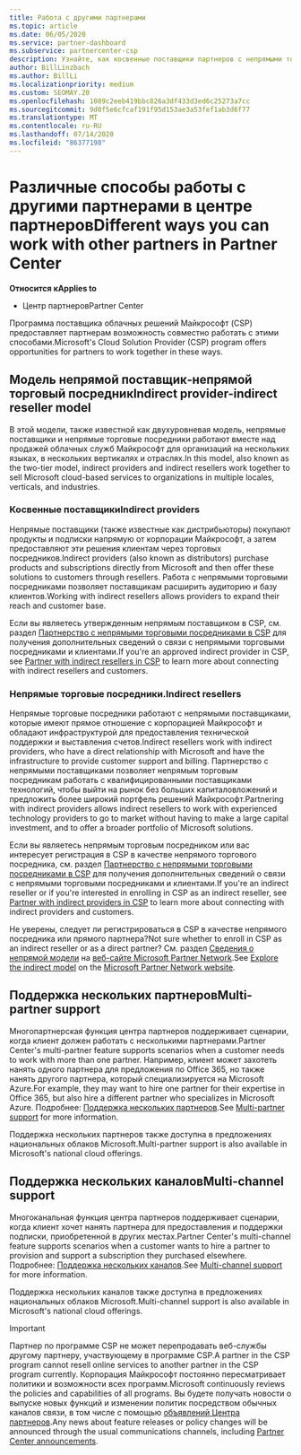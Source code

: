 ```yaml
---
title: Работа с другими партнерами
ms.topic: article
ms.date: 06/05/2020
ms.service: partner-dashboard
ms.subservice: partnercenter-csp
description: Узнайте, как косвенные поставщики партнеров с непрямыми торговыми посредниками в программе поставщика облачных решений (CSP) и определяют, какая роль подходит вам.
author: BillLinzbach
ms.author: BillLi
ms.localizationpriority: medium
ms.custom: SEOMAY.20
ms.openlocfilehash: 1089c2eeb419bbc826a3df433d3ed6c25273a7cc
ms.sourcegitcommit: 9d0f5e6cfcaf191f95d153ae3a53fef1ab3d6f77
ms.translationtype: MT
ms.contentlocale: ru-RU
ms.lasthandoff: 07/14/2020
ms.locfileid: "86377198"
---
```

# <a name="different-ways-you-can-work-with-other-partners-in-partner-center"></a><span data-ttu-id="cb093-103">Различные способы работы с другими партнерами в центре партнеров</span><span class="sxs-lookup"><span data-stu-id="cb093-103">Different ways you can work with other partners in Partner Center</span></span>

<span data-ttu-id="cb093-104">**Относится к**</span><span class="sxs-lookup"><span data-stu-id="cb093-104">**Applies to**</span></span>

- <span data-ttu-id="cb093-105">Центр партнеров</span><span class="sxs-lookup"><span data-stu-id="cb093-105">Partner Center</span></span>

<span data-ttu-id="cb093-106">Программа поставщика облачных решений Майкрософт (CSP) предоставляет партнерам возможность совместно работать с этими способами.</span><span class="sxs-lookup"><span data-stu-id="cb093-106">Microsoft's Cloud Solution Provider (CSP) program offers opportunities for partners to work together in these ways.</span></span>

## <a name="indirect-provider-indirect-reseller-model"></a><span data-ttu-id="cb093-107">Модель непрямой поставщик‑непрямой торговый посредник</span><span class="sxs-lookup"><span data-stu-id="cb093-107">Indirect provider-indirect reseller model</span></span>

<span data-ttu-id="cb093-108">В этой модели, также известной как двухуровневая модель, непрямые поставщики и непрямые торговые посредники работают вместе над продажей облачных служб Майкрософт для организаций на нескольких языках, в нескольких вертикалях и отраслях.</span><span class="sxs-lookup"><span data-stu-id="cb093-108">In this model, also known as the two-tier model, indirect providers and indirect resellers work together to sell Microsoft cloud-based services to organizations in multiple locales, verticals, and industries.</span></span> 

### <a name="indirect-providers"></a><span data-ttu-id="cb093-109">Косвенные поставщики</span><span class="sxs-lookup"><span data-stu-id="cb093-109">Indirect providers</span></span>

<span data-ttu-id="cb093-110">Непрямые поставщики (также известные как дистрибьюторы) покупают продукты и подписки напрямую от корпорации Майкрософт, а затем предоставляют эти решения клиентам через торговых посредников.</span><span class="sxs-lookup"><span data-stu-id="cb093-110">Indirect providers (also known as distributors) purchase products and subscriptions directly from Microsoft and then offer these solutions to customers through resellers.</span></span> <span data-ttu-id="cb093-111">Работа с непрямыми торговыми посредниками позволяет поставщикам расширить аудиторию и базу клиентов.</span><span class="sxs-lookup"><span data-stu-id="cb093-111">Working with indirect resellers allows providers to expand their reach and customer base.</span></span> 

<span data-ttu-id="cb093-112">Если вы являетесь утвержденным непрямым поставщиком в CSP, см. раздел [Партнерство с непрямыми торговыми посредниками в CSP](indirect-provider-tasks-in-partner-center.md) для получения дополнительных сведений о связи с непрямыми торговыми посредниками и клиентами.</span><span class="sxs-lookup"><span data-stu-id="cb093-112">If you're an approved indirect provider in CSP, see [Partner with indirect resellers in CSP](indirect-provider-tasks-in-partner-center.md) to learn more about connecting with indirect resellers and customers.</span></span> 

### <a name="indirect-resellers"></a><span data-ttu-id="cb093-113">Непрямые торговые посредники.</span><span class="sxs-lookup"><span data-stu-id="cb093-113">Indirect resellers</span></span>

<span data-ttu-id="cb093-114">Непрямые торговые посредники работают с непрямыми поставщиками, которые имеют прямое отношение с корпорацией Майкрософт и обладают инфраструктурой для предоставления технической поддержки и выставления счетов.</span><span class="sxs-lookup"><span data-stu-id="cb093-114">Indirect resellers work with indirect providers, who have a direct relationship with Microsoft and have the infrastructure to provide customer support and billing.</span></span> <span data-ttu-id="cb093-115">Партнерство с непрямыми поставщиками позволяет непрямым торговым посредникам работать с квалифицированными поставщиками технологий, чтобы выйти на рынок без больших капиталовложений и предложить более широкий портфель решений Майкрософт.</span><span class="sxs-lookup"><span data-stu-id="cb093-115">Partnering with indirect providers allows indirect resellers to work with experienced technology providers to go to market without having to make a large capital investment, and to offer a broader portfolio of Microsoft solutions.</span></span> 

<span data-ttu-id="cb093-116">Если вы являетесь непрямым торговым посредником или вас интересует регистрация в CSP в качестве непрямого торгового посредника, см. раздел [Партнерство с непрямыми торговыми посредниками в CSP](indirect-reseller-tasks-in-partner-center.md) для получения дополнительных сведений о связи с непрямыми торговыми посредниками и клиентами.</span><span class="sxs-lookup"><span data-stu-id="cb093-116">If you're an indirect reseller or if you're interested in enrolling in CSP as an indirect reseller, see [Partner with indirect providers in CSP](indirect-reseller-tasks-in-partner-center.md) to learn more about connecting with indirect providers and customers.</span></span>

<span data-ttu-id="cb093-117">Не уверены, следует ли регистрироваться в CSP в качестве непрямого посредника или прямого партнера?</span><span class="sxs-lookup"><span data-stu-id="cb093-117">Not sure whether to enroll in CSP as an indirect reseller or as a direct partner?</span></span> <span data-ttu-id="cb093-118">См. раздел [Сведения о непрямой модели](https://partner.microsoft.com/cloud-solution-provider/indirect) на [веб-сайте Microsoft Partner Network](https://partner.microsoft.com).</span><span class="sxs-lookup"><span data-stu-id="cb093-118">See [Explore the indirect model](https://partner.microsoft.com/cloud-solution-provider/indirect) on the [Microsoft Partner Network website](https://partner.microsoft.com).</span></span>   

## <a name="multi-partner-support"></a><span data-ttu-id="cb093-119">Поддержка нескольких партнеров</span><span class="sxs-lookup"><span data-stu-id="cb093-119">Multi-partner support</span></span>

<span data-ttu-id="cb093-120">Многопартнерская функция центра партнеров поддерживает сценарии, когда клиент должен работать с несколькими партнерами.</span><span class="sxs-lookup"><span data-stu-id="cb093-120">Partner Center's multi-partner feature supports scenarios when a customer needs to work with more than one partner.</span></span> <span data-ttu-id="cb093-121">Например, клиент может захотеть нанять одного партнера для предложения по Office 365, но также нанять другого партнера, который специализируется на Microsoft Azure.</span><span class="sxs-lookup"><span data-stu-id="cb093-121">For example, they may want to hire one partner for their expertise in Office 365, but also hire a different partner who specializes in Microsoft Azure.</span></span> <span data-ttu-id="cb093-122">Подробнее: [Поддержка нескольких партнеров](multipartner.md).</span><span class="sxs-lookup"><span data-stu-id="cb093-122">See [Multi-partner support](multipartner.md) for more information.</span></span>

<span data-ttu-id="cb093-123">Поддержка нескольких партнеров также доступна в предложениях национальных облаков Microsoft.</span><span class="sxs-lookup"><span data-stu-id="cb093-123">Multi-partner support is also available in Microsoft's national cloud offerings.</span></span> 

## <a name="multi-channel-support"></a><span data-ttu-id="cb093-124">Поддержка нескольких каналов</span><span class="sxs-lookup"><span data-stu-id="cb093-124">Multi-channel support</span></span>

<span data-ttu-id="cb093-125">Многоканальная функция центра партнеров поддерживает сценарии, когда клиент хочет нанять партнера для предоставления и поддержки подписки, приобретенной в других местах.</span><span class="sxs-lookup"><span data-stu-id="cb093-125">Partner Center's multi-channel feature supports scenarios when a customer wants to hire a partner to provision and support a subscription they purchased elsewhere.</span></span> <span data-ttu-id="cb093-126">Подробнее: [Поддержка нескольких каналов](multichannel.md).</span><span class="sxs-lookup"><span data-stu-id="cb093-126">See [Multi-channel support](multichannel.md) for more information.</span></span>

<span data-ttu-id="cb093-127">Поддержка нескольких каналов также доступна в предложениях национальных облаков Microsoft.</span><span class="sxs-lookup"><span data-stu-id="cb093-127">Multi-channel support is also available in Microsoft's national cloud offerings.</span></span>

> [!IMPORTANT]  
> <span data-ttu-id="cb093-128">Партнер по программе CSP не может перепродавать веб-службы другому партнеру, участвующему в программе CSP.</span><span class="sxs-lookup"><span data-stu-id="cb093-128">A partner in the CSP program cannot resell online services to another partner in the CSP program currently.</span></span> <span data-ttu-id="cb093-129">Корпорация Майкрософт постоянно пересматривает политики и возможности всех программ.</span><span class="sxs-lookup"><span data-stu-id="cb093-129">Microsoft continuously reviews the policies and capabilities of all programs.</span></span> <span data-ttu-id="cb093-130">Вы будете получать новости о выпуске новых функций и изменении политик посредством обычных каналов связи, в том числе с помощью [объявлений Центра партнеров](announcements/index.md).</span><span class="sxs-lookup"><span data-stu-id="cb093-130">Any news about feature releases or policy changes will be announced through the usual communications channels, including [Partner Center announcements](announcements/index.md).</span></span>
